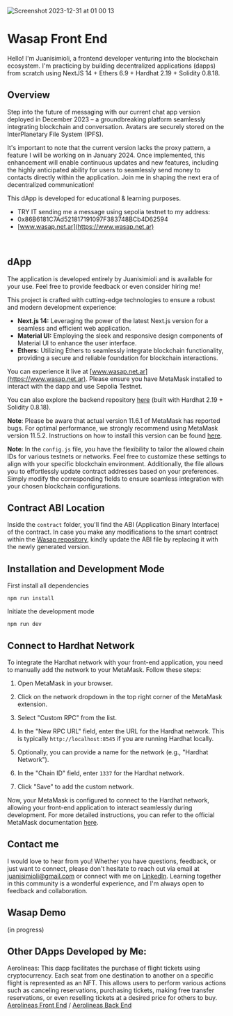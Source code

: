 ![Screenshot 2023-12-31 at 01 00 13](https://github.com/juanisimioli/wasap_fe/assets/48897558/ae8a7b9c-51ad-4460-ad25-b2212b0f4ebe)

# Wasap Front End

Hello! I'm Juanisimioli, a frontend developer venturing into the blockchain ecosystem. I'm practicing by building decentralized applications (dapps) from scratch using NextJS 14 + Ethers 6.9 + Hardhat 2.19 + Solidity 0.8.18.

## Overview

Step into the future of messaging with our current chat app version deployed in December 2023 – a groundbreaking platform seamlessly integrating blockchain and conversation. Avatars are securely stored on the InterPlanetary File System (IPFS).

It's important to note that the current version lacks the proxy pattern, a feature I will be working on in January 2024. Once implemented, this enhancement will enable continuous updates and new features, including the highly anticipated ability for users to seamlessly send money to contacts directly within the application. Join me in shaping the next era of decentralized communication!

This dApp is developed for educational & learning purposes.

+ TRY IT sending me a message using sepolia testnet to my address: 
+ 0x86B6181C7Ad521817191097F383748BCb4D62594
+ [www.wasap.net.ar](https://www.wasap.net.ar)

<br/>

## dApp

The application is developed entirely by Juanisimioli and is available for your use. Feel free to provide feedback or even consider hiring me!

This project is crafted with cutting-edge technologies to ensure a robust and modern development experience:

- **Next.js 14:** Leveraging the power of the latest Next.js version for a seamless and efficient web application.
- **Material UI:** Employing the sleek and responsive design components of Material UI to enhance the user interface.
- **Ethers:** Utilizing Ethers to seamlessly integrate blockchain functionality, providing a secure and reliable foundation for blockchain interactions.

You can experience it live at [www.wasap.net.ar](https://www.wasap.net.ar). Please ensure you have MetaMask installed to interact with the dapp and use Sepolia Testnet.

You can also explore the backend repository [here](https://github.com/juanisimioli/wasap_be) (built with Hardhat 2.19 + Solidity 0.8.18).

**Note**: Please be aware that actual version 11.6.1 of MetaMask has reported bugs. For optimal performance, we strongly recommend using MetaMask version 11.5.2. Instructions on how to install this version can be found [here](https://support.metamask.io/hc/en-us/articles/360016336611-Revert-back-to-earlier-version-or-add-custom-build-to-Chrome).

**Note**: In the `config.js` file, you have the flexibility to tailor the allowed chain IDs for various testnets or networks. Feel free to customize these settings to align with your specific blockchain environment. Additionally, the file allows you to effortlessly update contract addresses based on your preferences. Simply modify the corresponding fields to ensure seamless integration with your chosen blockchain configurations.

## Contract ABI Location

Inside the `contract` folder, you'll find the ABI (Application Binary Interface) of the contract. In case you make any modifications to the smart contract within the [Wasap repository](https://github.com/juanisimioli/wasap_be), kindly update the ABI file by replacing it with the newly generated version.

## Installation and Development Mode

First install all dependencies

```shell
npm run install
```

Initiate the development mode

```shell
npm run dev
```

## Connect to Hardhat Network

To integrate the Hardhat network with your front-end application, you need to manually add the network to your MetaMask. Follow these steps:

1. Open MetaMask in your browser.

2. Click on the network dropdown in the top right corner of the MetaMask extension.

3. Select "Custom RPC" from the list.

4. In the "New RPC URL" field, enter the URL for the Hardhat network. This is typically `http://localhost:8545` if you are running Hardhat locally.

5. Optionally, you can provide a name for the network (e.g., "Hardhat Network").

6. In the "Chain ID" field, enter `1337` for the Hardhat network.

7. Click "Save" to add the custom network.

Now, your MetaMask is configured to connect to the Hardhat network, allowing your front-end application to interact seamlessly during development. For more detailed instructions, you can refer to the official MetaMask documentation [here](https://docs.metamask.io/wallet/how-to/get-started-building/run-devnet/).

## Contact me

I would love to hear from you! Whether you have questions, feedback, or just want to connect, please don't hesitate to reach out via email at [juanisimioli@gmail.com](mailto:juanisimioli@gmail.com) or connect with me on [LinkedIn](https://www.linkedin.com/in/juanisimioli/). Learning together in this community is a wonderful experience, and I'm always open to feedback and collaboration.

## Wasap Demo

(in progress)

## Other DApps Developed by Me:

Aerolineas: This dapp facilitates the purchase of flight tickets using cryptocurrency. Each seat from one destination to another on a specific flight is represented as an NFT. This allows users to perform various actions such as canceling reservations, purchasing tickets, making free transfer reservations, or even reselling tickets at a desired price for others to buy.
[Aerolineas Front End](https://github.com/juanisimioli/aerolineas_fe) /
[Aerolineas Back End](https://github.com/juanisimioli/aerolineas_be)
